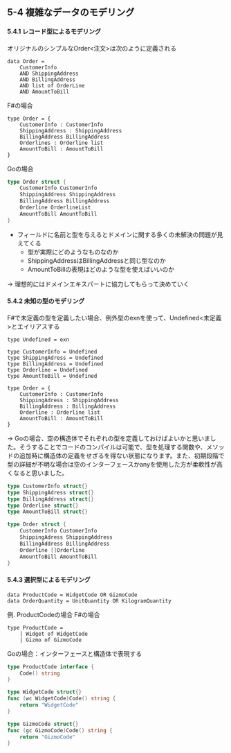## 5-4 複雑なデータのモデリング

#### 5.4.1 レコード型によるモデリング
オリジナルのシンプルなOrder<注文>は次のように定義される
```
data Order = 
	CustomerInfo
	AND ShippingAddress
	AND BillingAddress
	AND list of OrderLine
	AND AmountToBill
```
F#の場合
```F#
type Order = {
	CustomerInfo : CustomerInfo
	ShippingAddress : ShippingAddress
	BillingAddress BillingAddress
	Orderlines : Orderline list
	AmountToBill : AmountToBill
}
```
Goの場合
```Go
type Order struct {
	CustomerInfo CustomerInfo
	ShippingAddress ShippingAddress
	BillingAddress BillingAddress
	Orderline OrderlineList
	AmountToBill AmountToBill
}
```
- フィールドに名前と型を与えるとドメインに関する多くの未解決の問題が見えてくる
	- 型が実際にどのようなものなのか
	- ShippingAddressはBillingAddressと同じ型なのか
	- AmountToBillの表現はどのような型を使えばいいのか

→ 理想的にはドメインエキスパートに協力してもらって決めていく

#### 5.4.2 未知の型のモデリング
F#で未定義の型を定義したい場合、例外型のexnを使って、Undefined<未定義>とエイリアスする
```F#
type Undefined = exn

type CustomerInfo = Undefined
type ShippingAdress = Undefined
type BillingAddress = Undefined
type Orderline = Undefined
type AmountToBill = Undefined

type Order = {
	CustomerInfo : CustomerInfo
	ShippingAdress : ShippingAddress
	BillingAddress : BillingAddress
	Orderline : Orderline list
	AmountToBill : AmountToBill
}
```

→ Goの場合、空の構造体でそれぞれの型を定義しておけばよいかと思いました。そうすることでコードのコンパイルは可能で、型を処理する関数や、メソッドの追加時に構造体の定義をせざるを得ない状態になります。また、初期段階で型の詳細が不明な場合は空のインターフェースかanyを使用した方が柔軟性が高くなると思いました。
```Go
type CustomerInfo struct{}
type ShippingAdress struct{}
type BillingAddress struct{}
type Orderline struct{}
type AmountToBill struct{}

type Order struct {
	CustomerInfo CustomerInfo
	ShippingAdress ShippingAddress
	BillingAddress BillingAddress
	Orderline []Orderline
	AmountToBill AmountToBill
}
```

#### 5.4.3 選択型によるモデリング

```
data ProductCode = WidgetCode OR GizmoCode
data OrderQuantity = UnitQuantity OR KilogramQuantity
```

例. ProductCodeの場合
F#の場合
```F#
type ProductCode =
	| Widget of WidgetCode
	| Gizmo of GizmoCode
```
Goの場合：インターフェースと構造体で表現する
```Go
type ProductCode interface { 
	Code() string
}

type WidgetCode struct{}
func (wc WidgetCode)Code() string {
	return "WidgetCode"
}

type GizmoCode struct{}
func (gc GizmoCode)Code() string {
	return "GizmoCode"
}
```